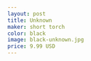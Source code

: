 ```yaml
---
layout: post
title: Unknown
maker: short torch
color: black
image: black-unknown.jpg
price: 9.99 USD
---
```

